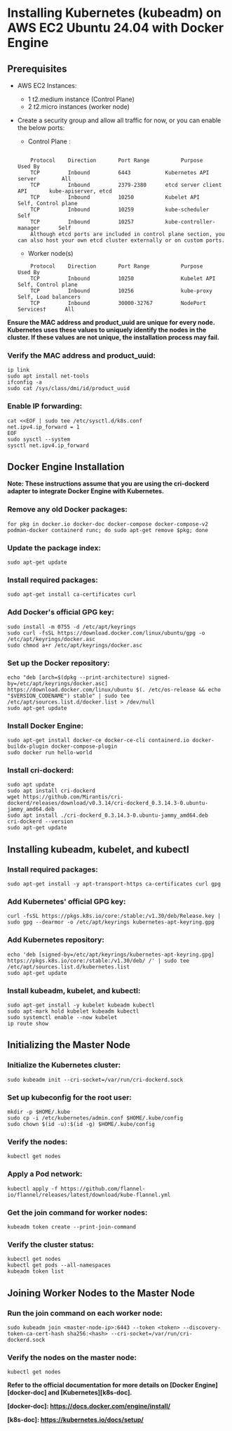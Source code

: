 # Installing Kubernetes (kubeadm) on AWS EC2 Ubuntu 24.04 with Docker Engine

## Prerequisites

* AWS EC2 Instances:
    - 1 t2.medium instance (Control Plane)
    - 2 t2.micro instances (worker node)
* Create a security group and allow all traffic for now, or you can enable the below ports:
    - Control Plane : 
    ```

        Protocol	Direction	    Port Range	        Purpose	                Used By
        TCP	        Inbound	        6443	       Kubernetes API server	    All
        TCP	        Inbound	        2379-2380      etcd server client API	    kube-apiserver, etcd
        TCP	        Inbound	        10250	       Kubelet API                  Self, Control plane
        TCP	        Inbound	        10259	       kube-scheduler	            Self
        TCP	        Inbound	        10257	       kube-controller-manager	    Self
        Although etcd ports are included in control plane section, you can also host your own etcd cluster externally or on custom ports.
    ```

    - Worker node(s)
    ```
        Protocol	Direction	    Port Range	        Purpose	                Used By
        TCP	        Inbound	        10250	            Kubelet API	            Self, Control plane
        TCP	        Inbound	        10256	            kube-proxy	            Self, Load balancers
        TCP	        Inbound	        30000-32767         NodePort Services†	    All
    ```

**Ensure the MAC address and product_uuid are unique for every node. Kubernetes uses these values to uniquely identify the nodes in the cluster. If these values are not unique, the installation process may fail.**

### Verify the MAC address and product_uuid:
```
ip link
sudo apt install net-tools
ifconfig -a
sudo cat /sys/class/dmi/id/product_uuid
```

### Enable IP forwarding:
```
cat <<EOF | sudo tee /etc/sysctl.d/k8s.conf
net.ipv4.ip_forward = 1
EOF
sudo sysctl --system
sysctl net.ipv4.ip_forward
```

## Docker Engine Installation

**Note: These instructions assume that you are using the cri-dockerd adapter to integrate Docker Engine with Kubernetes.**

### Remove any old Docker packages:
```
for pkg in docker.io docker-doc docker-compose docker-compose-v2 podman-docker containerd runc; do sudo apt-get remove $pkg; done
```

### Update the package index:
```
sudo apt-get update
```

### Install required packages:
```
sudo apt-get install ca-certificates curl
```

### Add Docker's official GPG key:
```
sudo install -m 0755 -d /etc/apt/keyrings
sudo curl -fsSL https://download.docker.com/linux/ubuntu/gpg -o /etc/apt/keyrings/docker.asc
sudo chmod a+r /etc/apt/keyrings/docker.asc
```

### Set up the Docker repository:
```
echo "deb [arch=$(dpkg --print-architecture) signed-by=/etc/apt/keyrings/docker.asc] https://download.docker.com/linux/ubuntu $(. /etc/os-release && echo "$VERSION_CODENAME") stable" | sudo tee /etc/apt/sources.list.d/docker.list > /dev/null
sudo apt-get update
```

### Install Docker Engine:
```
sudo apt-get install docker-ce docker-ce-cli containerd.io docker-buildx-plugin docker-compose-plugin
sudo docker run hello-world
```

### Install cri-dockerd:
```
sudo apt update
sudo apt install cri-dockerd
wget https://github.com/Mirantis/cri-dockerd/releases/download/v0.3.14/cri-dockerd_0.3.14.3-0.ubuntu-jammy_amd64.deb
sudo apt install ./cri-dockerd_0.3.14.3-0.ubuntu-jammy_amd64.deb
cri-dockerd --version
sudo apt-get update
```

## Installing kubeadm, kubelet, and kubectl

### Install required packages:
```
sudo apt-get install -y apt-transport-https ca-certificates curl gpg
```

### Add Kubernetes' official GPG key:
```
curl -fsSL https://pkgs.k8s.io/core:/stable:/v1.30/deb/Release.key | sudo gpg --dearmor -o /etc/apt/keyrings kubernetes-apt-keyring.gpg
```

### Add Kubernetes repository:
```
echo 'deb [signed-by=/etc/apt/keyrings/kubernetes-apt-keyring.gpg] https://pkgs.k8s.io/core:/stable:/v1.30/deb/ /' | sudo tee /etc/apt/sources.list.d/kubernetes.list
sudo apt-get update
```

### Install kubeadm, kubelet, and kubectl:
```
sudo apt-get install -y kubelet kubeadm kubectl
sudo apt-mark hold kubelet kubeadm kubectl
sudo systemctl enable --now kubelet
ip route show
```

## Initializing the Master Node

### Initialize the Kubernetes cluster:
```
sudo kubeadm init --cri-socket=/var/run/cri-dockerd.sock
```

### Set up kubeconfig for the root user:
```
mkdir -p $HOME/.kube
sudo cp -i /etc/kubernetes/admin.conf $HOME/.kube/config
sudo chown $(id -u):$(id -g) $HOME/.kube/config
```

### Verify the nodes:
```
kubectl get nodes
```

### Apply a Pod network:
```
kubectl apply -f https://github.com/flannel-io/flannel/releases/latest/download/kube-flannel.yml
```

### Get the join command for worker nodes:
```
kubeadm token create --print-join-command
```

### Verify the cluster status:
```
kubectl get nodes
kubectl get pods --all-namespaces
kubeadm token list
```
## Joining Worker Nodes to the Master Node

### Run the join command on each worker node:
```
sudo kubeadm join <master-node-ip>:6443 --token <token> --discovery-token-ca-cert-hash sha256:<hash> --cri-socket=/var/run/cri-dockerd.sock
```

### Verify the nodes on the master node:
```
kubectl get nodes
```





**Refer to the official documentation for more details on [Docker Engine][docker-doc] and [Kubernetes][k8s-doc].**

**[docker-doc]: https://docs.docker.com/engine/install/**

**[k8s-doc]: https://kubernetes.io/docs/setup/**
